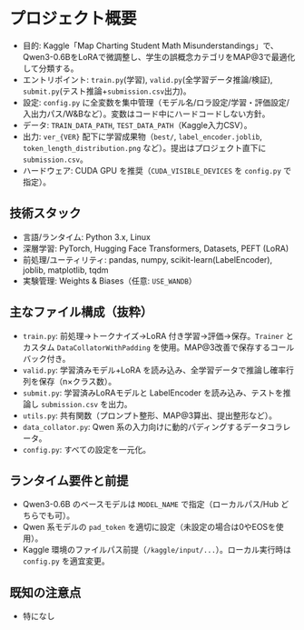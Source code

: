 # プロジェクト概要

- 目的: Kaggle「Map Charting Student Math Misunderstandings」で、Qwen3-0.6BをLoRAで微調整し、学生の誤概念カテゴリをMAP@3で最適化して分類する。
- エントリポイント: `train.py`(学習), `valid.py`(全学習データ推論/検証), `submit.py`(テスト推論+`submission.csv`出力)。
- 設定: `config.py` に全変数を集中管理（モデル名/ロラ設定/学習・評価設定/入出力パス/W&Bなど）。変数はコード中にハードコードしない方針。
- データ: `TRAIN_DATA_PATH`, `TEST_DATA_PATH`（Kaggle入力CSV）。
- 出力: `ver_{VER}` 配下に学習成果物（`best/`, `label_encoder.joblib`, `token_length_distribution.png` など）。提出はプロジェクト直下に `submission.csv`。
- ハードウェア: CUDA GPU を推奨（`CUDA_VISIBLE_DEVICES` を `config.py` で指定）。

## 技術スタック
- 言語/ランタイム: Python 3.x, Linux
- 深層学習: PyTorch, Hugging Face Transformers, Datasets, PEFT (LoRA)
- 前処理/ユーティリティ: pandas, numpy, scikit-learn(LabelEncoder), joblib, matplotlib, tqdm
- 実験管理: Weights & Biases（任意: `USE_WANDB`）

## 主なファイル構成（抜粋）
- `train.py`: 前処理→トークナイズ→LoRA 付き学習→評価→保存。`Trainer` とカスタム `DataCollatorWithPadding` を使用。MAP@3改善で保存するコールバック付き。
- `valid.py`: 学習済みモデル+LoRA を読み込み、全学習データで推論し確率行列を保存（n×クラス数）。
- `submit.py`: 学習済みLoRAモデルと LabelEncoder を読み込み、テストを推論し `submission.csv` を出力。
- `utils.py`: 共有関数（プロンプト整形、MAP@3算出、提出整形など）。
- `data_collator.py`: Qwen 系の入力向けに動的パディングするデータコラレータ。
- `config.py`: すべての設定を一元化。

## ランタイム要件と前提
- Qwen3-0.6B のベースモデルは `MODEL_NAME` で指定（ローカルパス/Hub どちらでも可）。
- Qwen 系モデルの `pad_token` を適切に設定（未設定の場合は0やEOSを使用）。
- Kaggle 環境のファイルパス前提（`/kaggle/input/...`）。ローカル実行時は `config.py` を適宜変更。

## 既知の注意点
- 特になし